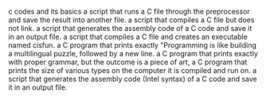c codes and its basics
a script that runs a C file through the preprocessor and save the result into another file.
a script that compiles a C file but does not link.
a script that generates the assembly code of a C code and save it in an output file.
a script that compiles a C file and creates an executable named cisfun.
a C program that prints exactly "Programming is like building a multilingual puzzle, followed by a new line.
a C program that prints exactly with proper grammar, but the outcome is a piece of art,
a C program that prints the size of various types on the computer it is compiled and run on.
a script that generates the assembly code (Intel syntax) of a C code and save it in an output file.
